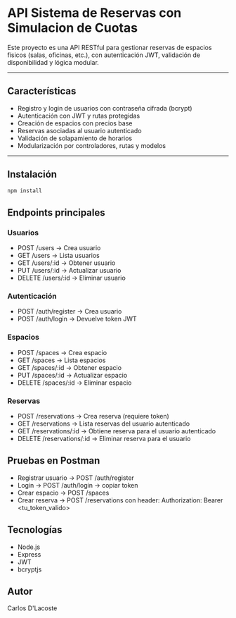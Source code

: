 # API Sistema de Reservas con Simulacion de Cuotas

Este proyecto es una API RESTful para gestionar reservas de espacios físicos (salas, oficinas, etc.), con autenticación JWT, validación de disponibilidad y lógica modular.

---

## Características

- Registro y login de usuarios con contraseña cifrada (bcrypt)
- Autenticación con JWT y rutas protegidas
- Creación de espacios con precios base
- Reservas asociadas al usuario autenticado
- Validación de solapamiento de horarios
- Modularización por controladores, rutas y modelos

---

## Instalación

```bash
npm install
```

## Endpoints principales
### Usuarios
- POST /users → Crea usuario
- GET /users → Lista usuarios
- GET /users/:id → Obtener usuario
- PUT /users/:id → Actualizar usuario
- DELETE /users/:id → Eliminar usuario
### Autenticación
- POST /auth/register → Crea usuario
- POST /auth/login → Devuelve token JWT
### Espacios
- POST /spaces → Crea espacio
- GET /spaces → Lista espacios
- GET /spaces/:id → Obtener espacio
- PUT /spaces/:id → Actualizar espacio
- DELETE /spaces/:id → Eliminar espacio
### Reservas
- POST /reservations → Crea reserva (requiere token)
- GET /reservations → Lista reservas del usuario autenticado
- GET /reservations/:id → Obtiene reserva para el usuario autenticado
- DELETE /reservations/:id → Eliminar reserva para el usuario

## Pruebas en Postman
- Registrar usuario → POST /auth/register
- Login → POST /auth/login → copiar token
- Crear espacio → POST /spaces
- Crear reserva → POST /reservations con header: Authorization: Bearer <tu_token_valido>

## Tecnologías
- Node.js
- Express
- JWT
- bcryptjs


## Autor
Carlos D'Lacoste
